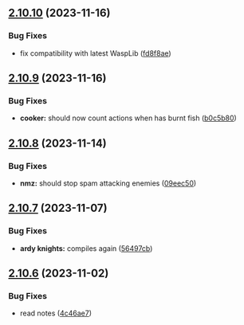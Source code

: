 ## [2.10.10](https://github.com/Torwent/wasp-free/compare/v2.10.9...v2.10.10) (2023-11-16)


### Bug Fixes

* fix compatibility with latest WaspLib ([fd8f8ae](https://github.com/Torwent/wasp-free/commit/fd8f8ae3203cd24369732739e4d3c1c601c5c6e4))



## [2.10.9](https://github.com/Torwent/wasp-free/compare/v2.10.8...v2.10.9) (2023-11-16)


### Bug Fixes

* **cooker:** should now count actions when has burnt fish ([b0c5b80](https://github.com/Torwent/wasp-free/commit/b0c5b8079917e19395d255fc621ca4cc8b44a449))



## [2.10.8](https://github.com/Torwent/wasp-free/compare/v2.10.7...v2.10.8) (2023-11-14)


### Bug Fixes

* **nmz:** should stop spam attacking enemies ([09eec50](https://github.com/Torwent/wasp-free/commit/09eec5072024f153f197307b0c1ac62ebd9ea662))



## [2.10.7](https://github.com/Torwent/wasp-free/compare/v2.10.6...v2.10.7) (2023-11-07)


### Bug Fixes

* **ardy knights:** compiles again ([56497cb](https://github.com/Torwent/wasp-free/commit/56497cb6106d5751db2a2011cbcac49943038afa))



## [2.10.6](https://github.com/Torwent/wasp-free/compare/v2.10.5...v2.10.6) (2023-11-02)


### Bug Fixes

* read notes ([4c46ae7](https://github.com/Torwent/wasp-free/commit/4c46ae7701c1b268cac5dcf54e598f69d2d7b9fd))



